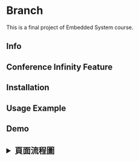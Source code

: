 # Branch
This is a final project of Embedded System course.



<h2> Info </h2>

<h2> Conference Infinity Feature </h2>

## Installation

<h2> Usage Example </h2>

<h2> Demo </h2>
 
<h2><details>
 <summary>頁面流程圖</summary>
    <img src="" />
  <summary>功能圖</summary>
    <img src="" />
 </details>
 </h2>
